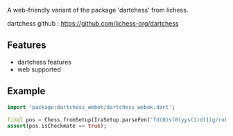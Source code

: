 A web-friendly variant of the package 'dartchess' from lichess.

dartchess github : https://github.com/lichess-org/dartchess

## Features

- dartchess features
- web supported

## Example

```dart
import 'package:dartchess_webok/dartchess_webok.dart';

final pos = Chess.fromSetup(IraSetup.parseFen('fd(0)s(0)yys(1)d(1)g/rnb1kbnr/pppp1ppp/8/4p3/6Pq/5P2/PPPPP2P/RNBQKBNR/FD(2)S(2)YYS(3)D(3)G w QKqk - 1100000000000000-0000000000000001 1 3'));
assert(pos.isCheckmate == true);
```
